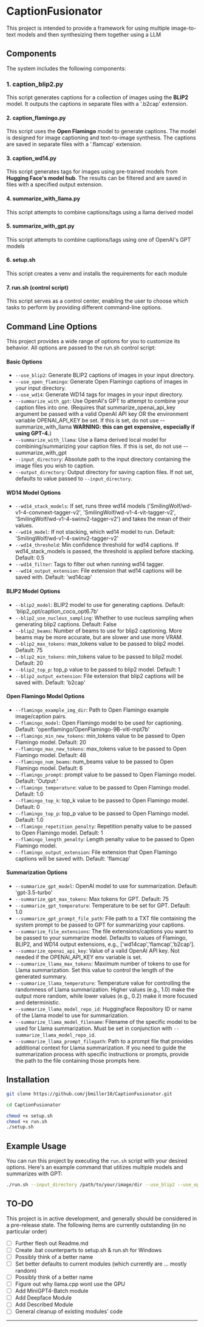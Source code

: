 # CaptionFusionator

This project is intended to provide a framework for using multiple image-to-text models and then synthesizing them together using  a LLM

## Components

The system includes the following components:

### 1. caption_blip2.py
This script generates captions for a collection of images using the **BLIP2** model. It outputs the captions in separate files with a '.b2cap' extension. 

#### 2. caption_flamingo.py
This script uses the **Open Flamingo** model to generate captions. The model is designed for image captioning and text-to-image synthesis. The captions are saved in separate files with a '.flamcap' extension.

#### 3. caption_wd14.py
This script generates tags for images using pre-trained models from **Hugging Face's model hub**. The results can be filtered and are saved in files with a specified output extension.

#### 4. summarize_with_llama.py
This script attempts to combine captions/tags using a llama derived model

#### 5. summarize_with_gpt.py
This script attempts to combine captions/tags using one of OpenAI's GPT models

#### 6. setup.sh
This script creates a venv and installs the requirements for each module

#### 7. run.sh (control script)
This script serves as a control center, enabling the user to choose which tasks to perform by providing different command-line options. 

## Command Line Options

This project provides a wide range of options for you to customize its behavior. All options are passed to the run.sh control script:

#### Basic Options

- `--use_blip2`: Generate BLIP2 captions of images in your input directory.
- `--use_open_flamingo`: Generate Open Flamingo captions of images in your input directory.
- `--use_wd14`: Generate WD14 tags for images in your input directory.
- `--summarize_with_gpt`: Use OpenAI's GPT to attempt to combine your caption files into one. (Requires that summarize_openai_api_key argument be passed with a valid OpenAI API key OR the environment variable OPENAI_API_KEY be set. If this is set, do not use --summarize_with_llama **WARNING: this can get expensive, especially if using GPT-4.**)
- `--summarize_with_llama`: Use a llama derived local model for combining/summarizing your caption files. If this is set, do not use --summarize_with_gpt       
- `--input_directory`: Absolute path to the input directory containing the image files you wish to caption.
- `--output_directory`: Output directory for saving caption files. If not set, defaults to value passed to `--input_directory`.

#### WD14 Model Options

- `--wd14_stack_models`: If set, runs three wd14 models ('SmilingWolf/wd-v1-4-convnext-tagger-v2', 'SmilingWolf/wd-v1-4-vit-tagger-v2', 'SmilingWolf/wd-v1-4-swinv2-tagger-v2') and takes the mean of their values.
- `--wd14_model`: If not stacking, which wd14 model to run. Default: 'SmilingWolf/wd-v1-4-swinv2-tagger-v2'
- `--wd14_threshold`: Min confidence threshold for wd14 captions. If wd14_stack_models is passed, the threshold is applied before stacking. Default: 0.5
- `--wd14_filter`: Tags to filter out when running wd14 tagger.
- `--wd14_output_extension`: File extension that wd14 captions will be saved with. Default: 'wd14cap'

#### BLIP2 Model Options

- `--blip2_model`: BLIP2 model to use for generating captions. Default: 'blip2_opt/caption_coco_opt6.7b'
- `--blip2_use_nucleus_sampling`: Whether to use nucleus sampling when generating blip2 captions. Default: False
- `--blip2_beams`: Number of beams to use for blip2 captioning. More beams may be more accurate, but are slower and use more VRAM.
- `--blip2_max_tokens`: max_tokens value to be passed to blip2 model. Default: 75
- `--blip2_min_tokens`: min_tokens value to be passed to blip2 model. Default: 20
- `--blip2_top_p`: top_p value to be passed to blip2 model. Default: 1
- `--blip2_output_extension`: File extension that blip2 captions will be saved with. Default: 'b2cap'

#### Open Flamingo Model Options

- `--flamingo_example_img_dir`: Path to Open Flamingo example image/caption pairs.
- `--flamingo_model`: Open Flamingo model to be used for captioning. Default: 'openflamingo/OpenFlamingo-9B-vitl-mpt7b'
- `--flamingo_min_new_tokens`: min_tokens value to be passed to Open Flamingo model. Default: 20
- `--flamingo_max_new_tokens`: max_tokens value to be passed to Open Flamingo model. Default: 48
- `--flamingo_num_beams`: num_beams value to be passed to Open Flamingo model. Default: 6
- `--flamingo_prompt`: prompt value to be passed to Open Flamingo model. Default: 'Output:'
- `--flamingo_temperature`: value to be passed to Open Flamingo model. Default: 1.0
- `--flamingo_top_k`: top_k value to be passed to Open Flamingo model. Default: 0
- `--flamingo_top_p`: top_p value to be passed to Open Flamingo model. Default: 1.0
- `--flamingo_repetition_penalty`: Repetition penalty value to be passed to Open Flamingo model. Default: 1
- `--flamingo_length_penalty`: Length penalty value to be passed to Open Flamingo model.
- `--flamingo_output_extension`: File extension that Open Flamingo captions will be saved with. Default: 'flamcap'

#### Summarization Options

- `--summarize_gpt_model`: OpenAI model to use for summarization. Default: 'gpt-3.5-turbo'
- `--summarize_gpt_max_tokens`: Max tokens for GPT. Default: 75
- `--summarize_gpt_temperature`: Temperature to be set for GPT. Default: 1.0
- `--summarize_gpt_prompt_file_path`: File path to a TXT file containing the system prompt to be passed to GPT for summarizing your captions.
- `--summarize_file_extensions`: The file extensions/captions you want to be passed to your summarize model. Defaults to values of Flamingo, BLIP2, and WD14 output extensions, e.g., ['wd14cap','flamcap','b2cap'].
- `--summarize_openai_api_key`: Value of a valid OpenAI API key. Not needed if the OPENAI_API_KEY env variable is set.
- `--summarize_llama_max_tokens`: Maximum number of tokens to use for Llama summarization. Set this value to control the length of the generated summary.
- `--summarize_llama_temperature`: Temperature value for controlling the randomness of Llama summarization. Higher values (e.g., 1.0) make the output more random, while lower values (e.g., 0.2) make it more focused and deterministic.
- `--summarize_llama_model_repo_id`: Huggingface Repository ID or name of the Llama model to use for summarization.
- `--summarize_llama_model_filename`: Filename of the specific model to be used for Llama summarization. Must be set in conjunction with `--summarize_llama_model_repo_id`.
- `--summarize_llama_prompt_filepath`: Path to a prompt file that provides additional context for Llama summarization. If you need to guide the summarization process with specific instructions or prompts, provide the path to the file containing those prompts here.

## Installation

```bash
git clone https://github.com/jbmiller10/CaptionFusionator.git
```
```bash
cd CaptionFusionator
```
```bash
chmod +x setup.sh
chmod +x run.sh
./setup.sh
```

## Example Usage

You can run this project by executing the `run.sh` script with your desired options. Here's an example command that utilizes multiple models and summarizes with GPT:

```bash
./run.sh --input_directory /path/to/your/image/dir --use_blip2 --use_open_flamingo --use_wd14 --summarize_with_gpt
```
## TO-DO

This project is in active development, and generally should be considered in a pre-release state. The following items are currently outstanding (in no particular order)

- [ ] Further flesh out Readme.md
- [ ] Create .bat counterparts to setup.sh & run.sh for Windows
- [ ] Possibly think of a better name
- [ ] Set better defaults to current modules (which currently are ... mostly random)
- [ ] Possibly think of a better name
- [ ] Figure out why llama.cpp wont use the GPU
- [ ] Add MiniGPT4-Batch module
- [ ] Add Deepface Module
- [ ] Add Described Module
- [ ] General cleanup of existing modules' code

---
